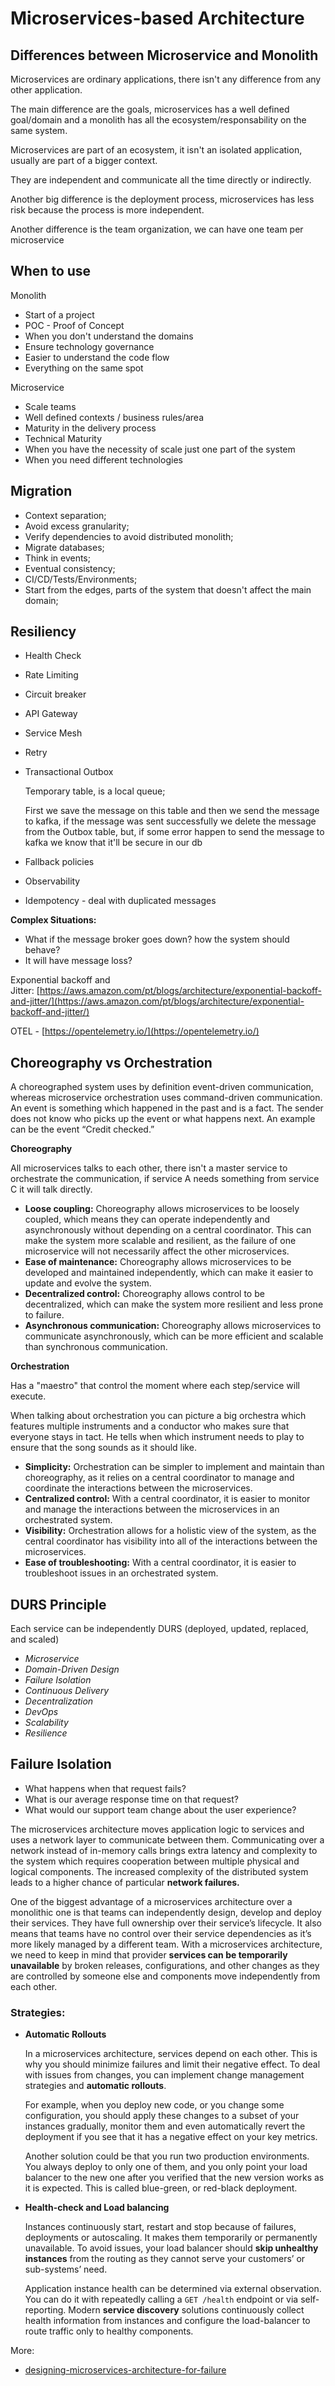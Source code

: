 # Microservices-based Architecture

## Differences between Microservice and Monolith

Microservices are ordinary applications, there isn't any difference from any other application.

The main difference are the goals, microservices has a well defined goal/domain and a monolith has all the ecosystem/responsability on the same system.

Microservices are part of an ecosystem, it isn't an isolated application, usually are part of a bigger context.

They are independent and communicate all the time directly or indirectly. 

Another big difference is the deployment process, microservices has less risk because the process is more independent.

Another difference is the team organization, we can have one team per microservice

## When to use

Monolith

- Start of a project
- POC - Proof of Concept
- When you don't understand the domains
- Ensure technology governance
- Easier to understand the code flow
- Everything on the same spot

Microservice

- Scale teams
- Well defined contexts / business rules/area
- Maturity in the delivery process
- Technical Maturity
- When you have the necessity of scale just one part of the system
- When you need different technologies

## Migration

- Context separation;
- Avoid excess granularity;
- Verify dependencies to avoid distributed monolith;
- Migrate databases;
- Think in events;
- Eventual consistency;
- CI/CD/Tests/Environments;
- Start from the edges, parts of the system that doesn't affect the main domain;

## Resiliency

- Health Check
- Rate Limiting
- Circuit breaker
- API Gateway
- Service Mesh
- Retry
- Transactional Outbox

    Temporary table, is a local queue;

    First we save the message on this table and then we send the message to kafka, if the message was sent successfully we delete the message from the Outbox table, but, if some error happen to send the message to kafka we know that it'll be secure in our db

- Fallback policies
- Observability
- Idempotency - deal with duplicated messages


**Complex Situations:**

- What if the message broker goes down? how the system should behave?
- It will have message loss?

Exponential backoff and Jitter: [https://aws.amazon.com/pt/blogs/architecture/exponential-backoff-and-jitter/](https://aws.amazon.com/pt/blogs/architecture/exponential-backoff-and-jitter/)

OTEL - [https://opentelemetry.io/](https://opentelemetry.io/)

## Choreography vs Orchestration

A choreographed system uses by definition event-driven communication, whereas microservice orchestration uses command-driven communication. An event is something which happened in the past and is a fact. The sender does not know who picks up the event or what happens next. An example can be the event “Credit checked.”

**Choreography**

All microservices talks to each other, there isn't a master service to orchestrate the communication, if service A needs something from service C it will talk directly.

- **Loose coupling:** Choreography allows microservices to be loosely coupled, which means they can operate independently and asynchronously without depending on a central coordinator. This can make the system more scalable and resilient, as the failure of one microservice will not necessarily affect the other microservices.
- **Ease of maintenance:** Choreography allows microservices to be developed and maintained independently, which can make it easier to update and evolve the system.
- **Decentralized control:** Choreography allows control to be decentralized, which can make the system more resilient and less prone to failure.
- **Asynchronous communication:** Choreography allows microservices to communicate asynchronously, which can be more efficient and scalable than synchronous communication.

**Orchestration**

Has a "maestro" that control the moment where each step/service will execute.

When talking about orchestration you can picture a big orchestra which features multiple instruments and a conductor who makes sure that everyone stays in tact. He tells when which instrument needs to play to ensure that the song sounds as it should like.

- **Simplicity:** Orchestration can be simpler to implement and maintain than choreography, as it relies on a central coordinator to manage and coordinate the interactions between the microservices.
- **Centralized control:** With a central coordinator, it is easier to monitor and manage the interactions between the microservices in an orchestrated system.
- **Visibility:** Orchestration allows for a holistic view of the system, as the central coordinator has visibility into all of the interactions between the microservices.
- **Ease of troubleshooting:** With a central coordinator, it is easier to troubleshoot issues in an orchestrated system.

## DURS Principle

Each service can be independently DURS (deployed, updated, replaced, and scaled)

- *Microservice*
- *Domain-Driven Design*
- *Failure Isolation*
- *Continuous Delivery*
- *Decentralization*
- *DevOps*
- *Scalability*
- *Resilience*

## Failure Isolation

- What happens when that request fails?
- What is our average response time on that request?
- What would our support team change about the user experience?

The microservices architecture moves application logic to services and uses a network layer to communicate between them. Communicating over a network instead of in-memory calls brings extra latency and complexity to the system which requires cooperation between multiple physical and logical components. The increased complexity of the distributed system leads to a higher chance of particular **network failures.**

One of the biggest advantage of a microservices architecture over a monolithic one is that teams can independently design, develop and deploy their services. They have full ownership over their service’s lifecycle. It also means that teams have no control over their service dependencies as it’s more likely managed by a different team. With a microservices architecture, we need to keep in mind that provider **services can be temporarily unavailable** by broken releases, configurations, and other changes as they are controlled by someone else and components move independently from each other.

### Strategies: 

- **Automatic Rollouts**

    In a microservices architecture, services depend on each other. This is why you should minimize failures and limit their negative effect. To deal with issues from changes, you can implement change management strategies and **automatic rollouts**.

    For example, when you deploy new code, or you change some configuration, you should apply these changes to a subset of your instances gradually, monitor them and even automatically revert the deployment if you see that it has a negative effect on your key metrics.

    Another solution could be that you run two production environments. You always deploy to only one of them, and you only point your load balancer to the new one after you verified that the new version works as it is expected. This is called blue-green, or red-black deployment.

- **Health-check and Load balancing**

    Instances continuously start, restart and stop because of failures, deployments or autoscaling. It makes them temporarily or permanently unavailable. To avoid issues, your load balancer should **skip unhealthy instances** from the routing as they cannot serve your customers’ or sub-systems’ need.

    Application instance health can be determined via external observation. You can do it with repeatedly calling a `GET /health` endpoint or via self-reporting. Modern **service discovery** solutions continuously collect health information from instances and configure the load-balancer to route traffic only to healthy components.

More:

- [designing-microservices-architecture-for-failure](https://blog.risingstack.com/designing-microservices-architecture-for-failure/)